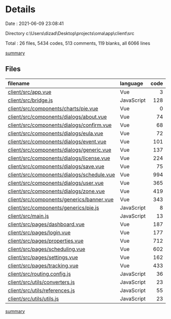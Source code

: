 # Details

Date : 2021-06-09 23:08:41

Directory c:\Users\dizad\Desktop\projects\oma\app\client\src

Total : 26 files,  5434 codes, 513 comments, 119 blanks, all 6066 lines

[summary](results.md)

## Files
| filename | language | code | comment | blank | total |
| :--- | :--- | ---: | ---: | ---: | ---: |
| [client/src/app.vue](/client/src/app.vue) | Vue | 3 | 0 | 0 | 3 |
| [client/src/bridge.js](/client/src/bridge.js) | JavaScript | 128 | 17 | 13 | 158 |
| [client/src/components/charts/pie.vue](/client/src/components/charts/pie.vue) | Vue | 0 | 0 | 1 | 1 |
| [client/src/components/dialogs/about.vue](/client/src/components/dialogs/about.vue) | Vue | 74 | 10 | 0 | 84 |
| [client/src/components/dialogs/confirm.vue](/client/src/components/dialogs/confirm.vue) | Vue | 68 | 9 | 0 | 77 |
| [client/src/components/dialogs/eula.vue](/client/src/components/dialogs/eula.vue) | Vue | 72 | 10 | 0 | 82 |
| [client/src/components/dialogs/event.vue](/client/src/components/dialogs/event.vue) | Vue | 101 | 11 | 0 | 112 |
| [client/src/components/dialogs/generic.vue](/client/src/components/dialogs/generic.vue) | Vue | 137 | 16 | 1 | 154 |
| [client/src/components/dialogs/license.vue](/client/src/components/dialogs/license.vue) | Vue | 224 | 23 | 0 | 247 |
| [client/src/components/dialogs/save.vue](/client/src/components/dialogs/save.vue) | Vue | 75 | 9 | 0 | 84 |
| [client/src/components/dialogs/schedule.vue](/client/src/components/dialogs/schedule.vue) | Vue | 994 | 61 | 68 | 1,123 |
| [client/src/components/dialogs/user.vue](/client/src/components/dialogs/user.vue) | Vue | 365 | 29 | 0 | 394 |
| [client/src/components/dialogs/zone.vue](/client/src/components/dialogs/zone.vue) | Vue | 419 | 28 | 0 | 447 |
| [client/src/components/generics/banner.vue](/client/src/components/generics/banner.vue) | Vue | 343 | 33 | 1 | 377 |
| [client/src/components/generics/pie.js](/client/src/components/generics/pie.js) | JavaScript | 8 | 0 | 1 | 9 |
| [client/src/main.js](/client/src/main.js) | JavaScript | 13 | 2 | 2 | 17 |
| [client/src/pages/dashboard.vue](/client/src/pages/dashboard.vue) | Vue | 187 | 17 | 1 | 205 |
| [client/src/pages/login.vue](/client/src/pages/login.vue) | Vue | 177 | 23 | 0 | 200 |
| [client/src/pages/properties.vue](/client/src/pages/properties.vue) | Vue | 712 | 75 | 4 | 791 |
| [client/src/pages/scheduling.vue](/client/src/pages/scheduling.vue) | Vue | 602 | 49 | 21 | 672 |
| [client/src/pages/settings.vue](/client/src/pages/settings.vue) | Vue | 162 | 20 | 0 | 182 |
| [client/src/pages/tracking.vue](/client/src/pages/tracking.vue) | Vue | 433 | 57 | 5 | 495 |
| [client/src/routing.config.js](/client/src/routing.config.js) | JavaScript | 36 | 2 | 1 | 39 |
| [client/src/utils/converters.js](/client/src/utils/converters.js) | JavaScript | 23 | 7 | 0 | 30 |
| [client/src/utils/references.js](/client/src/utils/references.js) | JavaScript | 55 | 1 | 0 | 56 |
| [client/src/utils/utils.js](/client/src/utils/utils.js) | JavaScript | 23 | 4 | 0 | 27 |

[summary](results.md)